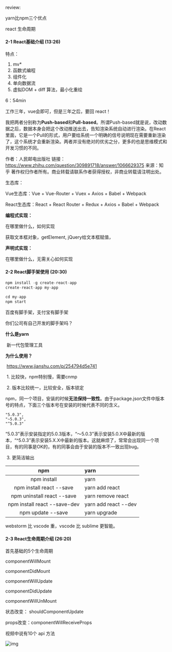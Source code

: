 review:

yarn比npm三个优点

react 生命周期



#### 2-1 React基础介绍 (13:26)

特点：

1. mv*
2. 函数式编程
3. 组件化
4. 单向数据流
5. 虚拟DOM + diff 算法，最小化重绘



6：54min

工作三年，vue会即可，但是三年之后，要回 react！



我把两者分别称为**Push-based**和**Pull-based**。所谓Push-based就是说，改动数据之后，数据本身会把这个改动推送出去，告知渲染系统自动进行渲染。在React里面，它是一个Pull的形式，用户要给系统一个明确的信号说明现在需要重新渲染了，这个系统才会重新渲染。两者并没有绝对的优劣之分，更多的也是思维模式和开发习惯的不同。

作者：人民邮电出版社
链接：https://www.zhihu.com/question/309891718/answer/1066629375
来源：知乎
著作权归作者所有。商业转载请联系作者获得授权，非商业转载请注明出处。



生态库：

Vue生态库：Vue + Vue-Router + Vuex + Axios + Babel + Webpack

React生态库：React + React Router + Redux +  Axios + Babel + Webpack



**编程式实现：**

在哪里做什么，如何实现

获取文本框对象，getElement,  jQuery给文本框赋值，

**声明式实现：**

在哪里做什么，无需关心如何实现



#### 2-2 React脚手架使用 (20:30)

```javascript
npm install -g create-react-app
create-react-app my-app

cd my-app
npm start
```

百度有脚手架，支付宝有脚手架

你们公司有自己开发的脚手架吗？



**什么是yarn**

​	新一代包管理工具

**为什么使用？**

​	https://www.jianshu.com/p/254794d5e741

​	1. 比较快，npm特别慢，需要cnmp

​	2. 版本比较统一，比较安全，版本锁定

​	npm，同一个项目，安装的时候**无法保持一致性**。由于package.json文件中版本号的特点，下面三个版本号在安装的时候代表不同的含义。

```shell
"5.0.3",
"~5.0.3",
"^5.0.3"
```

“5.0.3”表示安装指定的5.0.3版本，“～5.0.3”表示安装5.0.X中最新的版本，“^5.0.3”表示安装5.X.X中最新的版本。这就麻烦了，常常会出现同一个项目，有的同事是OK的，有的同事会由于安装的版本不一致出现bug。

​	3. 更简洁输出



|             npm              | yarn                 |
| :--------------------------: | :------------------- |
|         npm install          | yarn                 |
|   npm install react --save   | yarn add react       |
|  npm uninstall react --save  | yarn remove react    |
| npm install react --save-dev | yarn add react --dev |
|      npm update --save       | yarn upgrade         |



webstorm 比 vscode 重，vscode 比 sublime 更智能。



#### 2-3 React生命周期介绍 (26:20)

首先基础的5个生命周期

componentWillMount

componentDidMount

componentWillUpdate

componentDidUpdate

componentWillUnMount

状态改变： shouldComponentUpdate

props改变：componentWillReceiveProps



视频中说有10个 api 方法



![img](https://upload-images.jianshu.io/upload_images/16775500-8d325f8093591c76.jpg)



















